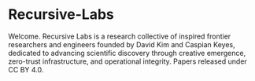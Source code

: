 # Recursive-Labs
 Welcome. Recursive Labs is a research collective of inspired frontier researchers and engineers founded by David Kim and Caspian Keyes, dedicated to advancing scientific discovery through creative emergence, zero-trust infrastructure, and operational integrity. Papers released under CC BY 4.0. 

